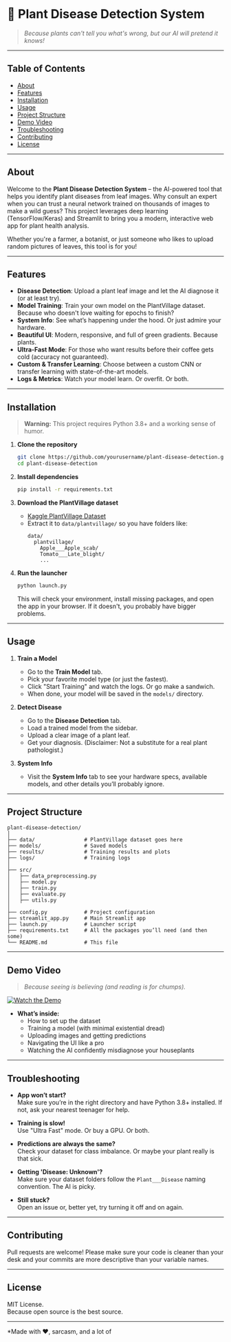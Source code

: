 # 🌿 Plant Disease Detection System

> *Because plants can't tell you what's wrong, but our AI will pretend it knows!*

---

## Table of Contents

- [About](#about)
- [Features](#features)
- [Installation](#installation)
- [Usage](#usage)
- [Project Structure](#project-structure)
- [Demo Video](#demo-video)
- [Troubleshooting](#troubleshooting)
- [Contributing](#contributing)
- [License](#license)

---

## About

Welcome to the **Plant Disease Detection System** – the AI-powered tool that helps you identify plant diseases from leaf images. Why consult an expert when you can trust a neural network trained on thousands of images to make a wild guess? This project leverages deep learning (TensorFlow/Keras) and Streamlit to bring you a modern, interactive web app for plant health analysis.

Whether you're a farmer, a botanist, or just someone who likes to upload random pictures of leaves, this tool is for you!

---

## Features

- **Disease Detection**: Upload a plant leaf image and let the AI diagnose it (or at least try).
- **Model Training**: Train your own model on the PlantVillage dataset. Because who doesn't love waiting for epochs to finish?
- **System Info**: See what’s happening under the hood. Or just admire your hardware.
- **Beautiful UI**: Modern, responsive, and full of green gradients. Because plants.
- **Ultra-Fast Mode**: For those who want results before their coffee gets cold (accuracy not guaranteed).
- **Custom & Transfer Learning**: Choose between a custom CNN or transfer learning with state-of-the-art models.
- **Logs & Metrics**: Watch your model learn. Or overfit. Or both.

---

## Installation

> **Warning:** This project requires Python 3.8+ and a working sense of humor.

1. **Clone the repository**
    ```bash
    git clone https://github.com/yourusername/plant-disease-detection.git
    cd plant-disease-detection
    ```

2. **Install dependencies**
    ```bash
    pip install -r requirements.txt
    ```

3. **Download the PlantVillage dataset**
    - [Kaggle PlantVillage Dataset](https://www.kaggle.com/datasets/abdallahalidev/plantvillage-dataset)
    - Extract it to `data/plantvillage/` so you have folders like:
      ```
      data/
        plantvillage/
          Apple___Apple_scab/
          Tomato___Late_blight/
          ...
      ```

4. **Run the launcher**
    ```bash
    python launch.py
    ```
    This will check your environment, install missing packages, and open the app in your browser. If it doesn't, you probably have bigger problems.

---

## Usage

1. **Train a Model**
    - Go to the **Train Model** tab.
    - Pick your favorite model type (or just the fastest).
    - Click "Start Training" and watch the logs. Or go make a sandwich.
    - When done, your model will be saved in the `models/` directory.

2. **Detect Disease**
    - Go to the **Disease Detection** tab.
    - Load a trained model from the sidebar.
    - Upload a clear image of a plant leaf.
    - Get your diagnosis. (Disclaimer: Not a substitute for a real plant pathologist.)

3. **System Info**
    - Visit the **System Info** tab to see your hardware specs, available models, and other details you’ll probably ignore.

---

## Project Structure

```
plant-disease-detection/
│
├── data/                # PlantVillage dataset goes here
├── models/              # Saved models
├── results/             # Training results and plots
├── logs/                # Training logs
│
├── src/
│   ├── data_preprocessing.py
│   ├── model.py
│   ├── train.py
│   ├── evaluate.py
│   ├── utils.py
│
├── config.py            # Project configuration
├── streamlit_app.py     # Main Streamlit app
├── launch.py            # Launcher script
├── requirements.txt     # All the packages you’ll need (and then some)
└── README.md            # This file
```

---

## Demo Video

> *Because seeing is believing (and reading is for chumps).*

[![Watch the Demo](https://img.youtube.com/vi/your-demo-video-id/0.jpg)](https://www.youtube.com/watch?v=your-demo-video-id)

- **What’s inside:**  
  - How to set up the dataset  
  - Training a model (with minimal existential dread)  
  - Uploading images and getting predictions  
  - Navigating the UI like a pro  
  - Watching the AI confidently misdiagnose your houseplants

---

## Troubleshooting

- **App won’t start?**  
  Make sure you’re in the right directory and have Python 3.8+ installed. If not, ask your nearest teenager for help.

- **Training is slow!**  
  Use "Ultra Fast" mode. Or buy a GPU. Or both.

- **Predictions are always the same?**  
  Check your dataset for class imbalance. Or maybe your plant really is that sick.

- **Getting 'Disease: Unknown'?**  
  Make sure your dataset folders follow the `Plant___Disease` naming convention. The AI is picky.

- **Still stuck?**  
  Open an issue or, better yet, try turning it off and on again.

---

## Contributing

Pull requests are welcome! Please make sure your code is cleaner than your desk and your commits are more descriptive than your variable names.

---

## License

MIT License.  
Because open source is the best source.

---

*Made with ❤️, sarcasm, and a lot of